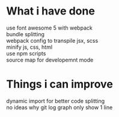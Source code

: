# What i have done
use font awesome 5 with webpack  
bundle splitting  
webpack config to transpile jsx, scss  
minify js, css, html  
use npm scripts  
source map for developemnt mode
# Things i can improve
dynamic import for better code splitting  
no ideas why git log graph only show 1 line  
